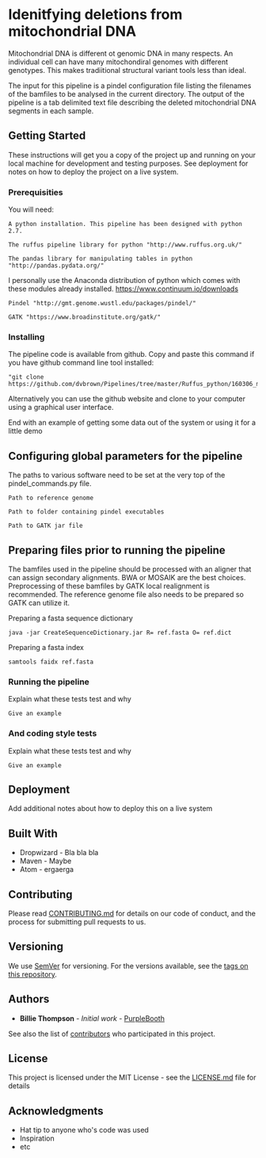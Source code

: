 # Idenitfying deletions from mitochondrial DNA

Mitochondrial DNA is different ot genomic DNA in many respects. An individual cell can have many mitochondiral genomes with different genotypes.  This makes tradiitional structural variant tools less than ideal.

The input for this pipeline is a pindel configuration file listing the filenames of the bamfiles to be analysed in the current directory.
The output of the pipeline is a tab delimited text file describing the deleted mitochondrial DNA segments in each sample.

## Getting Started

These instructions will get you a copy of the project up and running on your local machine for development and testing purposes. See deployment for notes on how to deploy the project on a live system.

### Prerequisities

You will need:
```
A python installation. This pipeline has been designed with python 2.7.
```
```
The ruffus pipeline library for python "http://www.ruffus.org.uk/"
```
```
The pandas library for manipulating tables in python "http://pandas.pydata.org/"
```
I personally use the Anaconda distribution of python which comes with these modules already installed.  https://www.continuum.io/downloads
```
Pindel "http://gmt.genome.wustl.edu/packages/pindel/"
```
```
GATK "https://www.broadinstitute.org/gatk/"
```

### Installing

The pipeline code is available from github. Copy and paste this command if you have github command line tool installed: 
```
"git clone https://github.com/dvbrown/Pipelines/tree/master/Ruffus_python/160306_mtDNApipelines"
```
Alternatively you can use the github website and clone to your computer using a graphical user interface.

End with an example of getting some data out of the system or using it for a little demo

## Configuring global parameters for the pipeline
The paths to various software need to be set at the very top of the pindel_commands.py file.

```
Path to reference genome
```
```
Path to folder containing pindel executables
```
```
Path to GATK jar file
```

## Preparing files prior to running the pipeline

The bamfiles used in the pipeline should be processed with an aligner that can assign secondary alignments. BWA or MOSAIK are the best choices.
Preprocessing of these bamfiles by GATK local realignment is recommended.
The reference genome file also needs to be prepared so GATK can utilize it.

Preparing a fasta sequence dictionary
```
java -jar CreateSequenceDictionary.jar R= ref.fasta O= ref.dict
```

Preparing a fasta index
```
samtools faidx ref.fasta 
```

### Running the pipeline

Explain what these tests test and why

```
Give an example
```

### And coding style tests

Explain what these tests test and why

```
Give an example
```

## Deployment

Add additional notes about how to deploy this on a live system

## Built With

* Dropwizard - Bla bla bla
* Maven - Maybe
* Atom - ergaerga

## Contributing

Please read [CONTRIBUTING.md](CONTRIBUTING.md) for details on our code of conduct, and the process for submitting pull requests to us.

## Versioning

We use [SemVer](http://semver.org/) for versioning. For the versions available, see the [tags on this repository](https://github.com/your/project/tags). 

## Authors

* **Billie Thompson** - *Initial work* - [PurpleBooth](https://github.com/PurpleBooth)

See also the list of [contributors](https://github.com/your/project/contributors) who participated in this project.

## License

This project is licensed under the MIT License - see the [LICENSE.md](LICENSE.md) file for details

## Acknowledgments

* Hat tip to anyone who's code was used
* Inspiration
* etc

